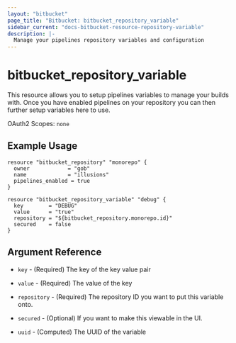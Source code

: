 ```yaml
---
layout: "bitbucket"
page_title: "Bitbucket: bitbucket_repository_variable"
sidebar_current: "docs-bitbucket-resource-repository-variable"
description: |-
  Manage your pipelines repository variables and configuration
---
```



# bitbucket\_repository\_variable

This resource allows you to setup pipelines variables to manage your builds with. Once you have enabled pipelines on your repository you can then further setup variables here to use.

OAuth2 Scopes: `none`

## Example Usage

```hcl
resource "bitbucket_repository" "monorepo" {
  owner            = "gob"
  name             = "illusions"
  pipelines_enabled = true
}

resource "bitbucket_repository_variable" "debug" {
  key        = "DEBUG"
  value      = "true"
  repository = "${bitbucket_repository.monorepo.id}"
  secured    = false
}
```

## Argument Reference

* `key` - (Required) The key of the key value pair
* `value` - (Required) The value of the key
* `repository` - (Required) The repository ID you want to put this variable onto.
* `secured` - (Optional) If you want to make this viewable in the UI.

* `uuid` - (Computed) The UUID of the variable
